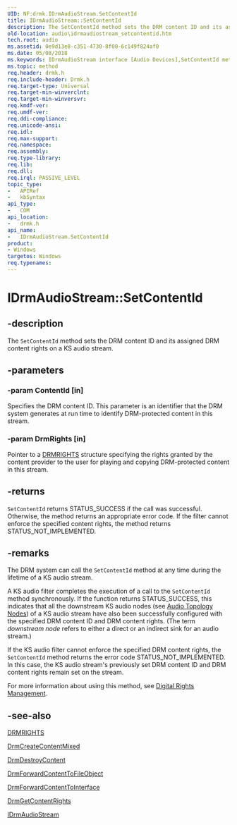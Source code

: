 ```yaml
---
UID: NF:drmk.IDrmAudioStream.SetContentId
title: IDrmAudioStream::SetContentId
description: The SetContentId method sets the DRM content ID and its assigned DRM content rights on a KS audio stream.
old-location: audio\idrmaudiostream_setcontentid.htm
tech.root: audio
ms.assetid: 0e9d13e8-c351-4730-8f00-6c149f824af0
ms.date: 05/08/2018
ms.keywords: IDrmAudioStream interface [Audio Devices],SetContentId method, IDrmAudioStream.SetContentId, IDrmAudioStream::SetContentId, SetContentId, SetContentId method [Audio Devices], SetContentId method [Audio Devices],IDrmAudioStream interface, audio.idrmaudiostream_setcontentid, audmp-routines_66106418-566d-4203-a6d6-faae74a6db13.xml, drmk/IDrmAudioStream::SetContentId
ms.topic: method
req.header: drmk.h
req.include-header: Drmk.h
req.target-type: Universal
req.target-min-winverclnt: 
req.target-min-winversvr: 
req.kmdf-ver: 
req.umdf-ver: 
req.ddi-compliance: 
req.unicode-ansi: 
req.idl: 
req.max-support: 
req.namespace: 
req.assembly: 
req.type-library: 
req.lib: 
req.dll: 
req.irql: PASSIVE_LEVEL
topic_type:
-	APIRef
-	kbSyntax
api_type:
-	COM
api_location:
-	drmk.h
api_name:
-	IDrmAudioStream.SetContentId
product:
- Windows
targetos: Windows
req.typenames: 
---
```


# IDrmAudioStream::SetContentId


## -description


The <code>SetContentId</code> method sets the DRM content ID and its assigned DRM content rights on a KS audio stream.


## -parameters




### -param ContentId [in]

Specifies the DRM content ID. This parameter is an identifier that the DRM system generates at run time to identify DRM-protected content in this stream.


### -param DrmRights [in]

Pointer to a <a href="https://msdn.microsoft.com/library/windows/hardware/ff536355">DRMRIGHTS</a> structure specifying the rights granted by the content provider to the user for playing and copying DRM-protected content in this stream.


## -returns



<code>SetContentId</code> returns STATUS_SUCCESS if the call was successful. Otherwise, the method returns an appropriate error code. If the filter cannot enforce the specified content rights, the method returns STATUS_NOT_IMPLEMENTED.




## -remarks



The DRM system can call the <code>SetContentId</code> method at any time during the lifetime of a KS audio stream.

A KS audio filter completes the execution of a call to the <code>SetContentId</code> method synchronously. If the function returns STATUS_SUCCESS, this indicates that all the downstream KS audio nodes (see <a href="https://msdn.microsoft.com/library/windows/hardware/ff536219">Audio Topology Nodes</a>) of a KS audio stream have also been successfully configured with the specified DRM content ID and DRM content rights. (The term <i>downstream node</i> refers to either a direct or an indirect sink for an audio stream.)

If the KS audio filter cannot enforce the specified DRM content rights, the <code>SetContentId</code> method returns the error code STATUS_NOT_IMPLEMENTED. In this case, the KS audio stream's previously set DRM content ID and DRM content rights remain set on the stream.

For more information about using this method, see <a href="https://msdn.microsoft.com/7ce19196-5180-421f-b6be-ac4a235a8c16">Digital Rights Management</a>.




## -see-also




<a href="https://msdn.microsoft.com/library/windows/hardware/ff536355">DRMRIGHTS</a>



<a href="https://msdn.microsoft.com/library/windows/hardware/ff536348">DrmCreateContentMixed</a>



<a href="https://msdn.microsoft.com/library/windows/hardware/ff536349">DrmDestroyContent</a>



<a href="https://msdn.microsoft.com/library/windows/hardware/ff536352">DrmForwardContentToFileObject</a>



<a href="https://msdn.microsoft.com/library/windows/hardware/ff536353">DrmForwardContentToInterface</a>



<a href="https://msdn.microsoft.com/library/windows/hardware/ff536354">DrmGetContentRights</a>



<a href="https://msdn.microsoft.com/library/windows/hardware/ff536568">IDrmAudioStream</a>
 

 

